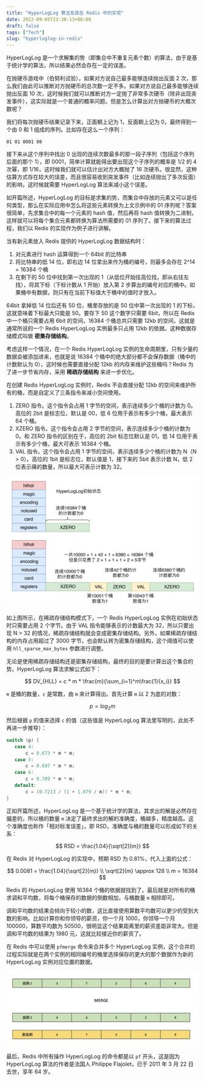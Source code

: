 ```yaml
---
title: "HyperLogLog 算法及其在 Redis 中的实现"
date: 2022-09-05T23:38:13+08:00
draft: false
tags: ["Tech"]
slug: "hyperloglog-in-redis"
---
```


HyperLogLog 是一个求解集的势（即集合中不重复元素个数）的算法，由于是基于统计学的算法，所以结果必然会存在一定的误差。

在抛硬币游戏中（伯努利试验），如果对方说自己最多能够连续抛出反面 2 次，那么我们由此可以推断对方抛硬币的总次数一定不多。如果对方说自己最多能够连续抛出反面 10 次，这时候我们就可以推断对方一定抛了非常多次硬币（除非出现突发事件），这实际就是一个普通的概率问题。但是怎么计算出对方抛硬币的大概次数呢？

我们将每次抛硬币结果记录下来，正面朝上记为 1，反面朝上记为 0，最终得到一个由 0 和 1 组成的序列。比如存在这么一个序列：

```
01 01 0001 00
```

接下来从这个序列中找出 0 出现的连续次数最多的那一段子序列（包括这个序列后面的那个 1），即 0001，简单计算就能得出要出现这个子序列的概率是 1/2 的 4 次幂，即 1/16，这时候我们就可以估计出对方大概抛了 16 次硬币。很显然，这种估算方式存在较大的误差，而且很容易收到突发事件（比如连续抛出了多次反面）的影响，这时候就需要 HyperLogLog 算法来减小这个误差。

如开篇所述，HyperLogLog 的目标是求集的势，而集合中存放的元素又可以是任何类型，那么在实际应用中怎么将这些元素转换为上文示例中的 01 序列呢？答案很简单，先求集合中的每一个元素的 hash 值，然后再将 hash 值转换为二进制，这样就可以将每个集合元素都转换为算法所需要的 01 序列了。接下来的算法过程，我们以 Redis 的实现作为例子进行讲解。

当有新元素放入 Redis 提供的 HyperLogLog 数据结构时：

1. 对元素进行 hash 运算得到一个 64bit 的比特串
2. 将比特串的低 14 位，即右边 14 位拿出来作为桶的编号，则最多会存在 2^14 = 16384 个桶
3. 在剩下的 50 位中找到第一次出现的 1（从低位开始往高位找，即从右往左找），将其下标（下标计数从 1 开始）放入第 2 步算出的编号对应的桶中。如果桶中有数据，则只有在当前下标值大于桶中的值时才放入。

64bit 拿掉低 14 位后还有 50 位，桶里存放的是 50 位中第一次出现的 1 的下标，这就意味着下标最大只能是 50。要存下 50 这个数字只需要 6bit，所以在 Redis 中一个桶只需要占用 6bit 的空间，16384 个桶总共只需要 12kb 的空间，这就是通常所说的一个 Redis HyperLogLog 实例最多只占用 12kb 的依据。这种数据存储模式叫做 **密集存储结构**。

考虑这样一个情况，在一个 Redis HyperLogLog 实例的生命周期里，只有少量的数据会被添加进来，也就是说 16384 个桶中的绝大部分都不会保存数据（桶中的计数默认为 0），这时候也需要直接分配 12kb 的内存来维护这些桶吗？Redis 为了进一步节省内存，采用 **稀疏存储结构** 来进一步优化。

在创建 Redis HyperLogLog 实例时，Redis 不会直接分配 12kb 的空间来维护所有的桶，而是自定义了三条指令来减小空间使用。

1. ZERO 指令。这个指令会占用 1 字节的空间，表示连续多少个桶的计数为 0。高位的 2bit 是标志位，默认是 00，低 6 位用于表示有多少个桶，最大表示 64 个桶。
1. XZERO 指令。这个指令会占用 2 字节的空间，表示连续多少个桶的计数为 0。和 ZERO 指令的区别在于，高位的 2bit 标志位默认是 01，低 14 位用于表示有多少个桶，最大可表示 16384 个桶。
1. VAL 指令。这个指令会占用 1 字节的空间，表示连续多少个桶的计数为 N（N > 0）。高位的 1bit 是标志位，默认值是 1，接下来的 5bit 表示计数 N，低 2 位表示痛的数量，所以最大可表示计数为 32。

![Redis HyperLogLog 稀疏存储结构](./hyperloglog-sparse.jpeg)

如上图所示，在稀疏存储结构模式下，一个 Redis HyperLogLog 实例在初始状态时只需要占用 2 个字节。由于 VAL 指令能够表示的计数最大为 32，所以只要出现 N > 32 的情况，稀疏存储结构就会变成密集存储结构。另外，如果稀疏存储结构的内存占用超过了 3000 字节，也会默认转为密集存储结构，这个阈值可以使用 `hll_sparse_max_bytes` 参数进行调整。

无论是使用稀疏存储结构还是密集存储结构，最终的目的是要计算出这个集合的势。HyperLogLog 算法求解公式如下：

$$
DV_{HLL} = c * m * \frac{m}{\sum_{i=1}^m\frac{1}{x_i}}
$$

`m` 是桶的数量，`c` 是常数，由 `m` 来计算得出。首先计算 `m` 以 2 为底的对数：

$$
p = log_2m
$$

然后根据 `p` 的值来选择 `c` 的值（这些值是 HyperLogLog 算法里写明的，此处不再进一步推导）：

```java
switch (p) {
   case 4:
       c = 0.673 * m * m;
   case 5:
       c = 0.697 * m * m;
   case 6:
       c = 0.709 * m * m;
   default:
       c = (0.7213 / (1 + 1.079 / m)) * m * m;
}
```

正如开篇所述，HyperLogLog 是一个基于统计学的算法，其求出的解是必然存在偏差的，所以桶的数量 `m` 决定了最终求出的解的准确度，桶越多，精度越高。这个准确度也称作「相对标准误差」，即 RSD，准确度与桶的数量可以形成如下的关系：

$$
RSD = \frac{1.04}{\sqrt[2]{m}}
$$

在 Redis 对 HyperLogLog 的实现中，预期 RSD 为 0.81%，代入上面的公式：

$$
0.0081 = \frac{1.04}{\sqrt[2]{m}} \\
\sqrt[2]{m} \approx 128 \\
m = 16384
$$

Redis 的 HyperLogLog 使用 16384 个桶的依据就找到了。最后就是对所有的桶求调和平均数，将每个桶保存的数据的倒数相加，与桶数量 `m` 相除即可。

调和平均数的结果会倾向于较小的数，这比直接使用算数平均数可以更少的受到大数的影响。比如计算你和你领导的薪资，你一个月 1000，你领导一个月 100000，算数平均数为 50500，很明显这个结果距离里的薪资差距非常大。但是调和平均数的结果为 1980 元，这就比较接近你的薪资了。

在 Redis 中可以使用 `pfmerge` 命令来合并多个 HyperLogLog 实例，这个合并的过程实际就是在两个实例的相同编号的桶里选择保存的更大的那个数据作为新的 HyperLogLog 实例对应位置的数据。

![HyperLogLog 实例合并](./hyperloglog-merge.jpg)

最后，Redis 中所有操作 HyperLogLog 的命令都是以 `pf` 开头，这是因为 HyperLogLog 算法的作者是法国人 Philippe Flajolet，已于 2011 年 3 月 22 日去世，享年 64 岁。
